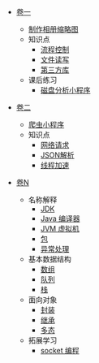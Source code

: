 <!-- docs/_sidebar.md -->

* [卷一]()
    * [制作相册缩略图]()
    * 知识点
        * [流程控制]()
        * [文件读写]()
        * [第三方库]()
    * 课后练习
        * [磁盘分析小程序]()
    


* [卷二]()
    * [爬虫小程序]()  
    * 知识点
        * [网络请求]()  
        * [JSON解析]()  
        * [线程加速]()  
        
    
* [卷N]()    
    * 名称解释
        * [JDK]()
        * [Java 编译器]()
        * [JVM 虚拟机]()
        * [包]()
        * [异常处理]()
    * 基本数据结构
        * [数组]()
        * [队列]()
        * [栈]()
    * 面向对象
        * [封装]()
        * [继承]()
        * [多态]()
    * 拓展学习
        * [socket 编程]()
        
